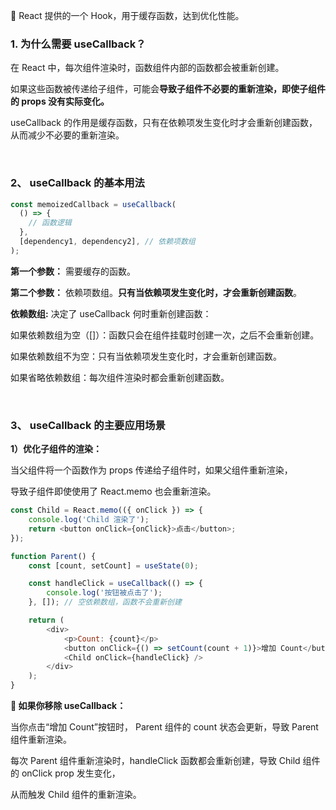  🚀 React 提供的一个 Hook，用于缓存函数，达到优化性能。

### 1. 为什么需要 useCallback？

在 React 中，每次组件渲染时，函数组件内部的函数都会被重新创建。

如果这些函数被传递给子组件，可能会**导致子组件不必要的重新渲染，即使子组件的 props 没有实际变化。**

useCallback 的作用是缓存函数，只有在依赖项发生变化时才会重新创建函数，从而减少不必要的重新渲染。

<br/>

### 2、 useCallback 的基本用法
```javascript
const memoizedCallback = useCallback(
  () => {
    // 函数逻辑
  },
  [dependency1, dependency2], // 依赖项数组
);
```
**第一个参数：** 需要缓存的函数。

**第二个参数：** 依赖项数组。**只有当依赖项发生变化时，才会重新创建函数**。

**依赖数组:**   决定了 useCallback 何时重新创建函数：

如果依赖数组为空（[]）：函数只会在组件挂载时创建一次，之后不会重新创建。

如果依赖数组不为空：只有当依赖项发生变化时，才会重新创建函数。

如果省略依赖数组：每次组件渲染时都会重新创建函数。

<br/>

### 3、 useCallback 的主要应用场景

**1）优化子组件的渲染：**

当父组件将一个函数作为 props 传递给子组件时，如果父组件重新渲染，

导致子组件即使使用了 React.memo 也会重新渲染。

```javascript
const Child = React.memo(({ onClick }) => {
    console.log('Child 渲染了');
    return <button onClick={onClick}>点击</button>;
});

function Parent() {
    const [count, setCount] = useState(0);

    const handleClick = useCallback(() => {
        console.log('按钮被点击了');
    }, []); // 空依赖数组，函数不会重新创建

    return (
        <div>
            <p>Count: {count}</p>
            <button onClick={() => setCount(count + 1)}>增加 Count</button>
            <Child onClick={handleClick} />
        </div>
    );
}


```
**📍 如果你移除 useCallback：**

当你点击“增加 Count”按钮时， Parent 组件的 count 状态会更新，导致 Parent 组件重新渲染。

每次 Parent 组件重新渲染时，handleClick 函数都会重新创建，导致 Child 组件的 onClick prop 发生变化，

从而触发 Child 组件的重新渲染。


<br/>


